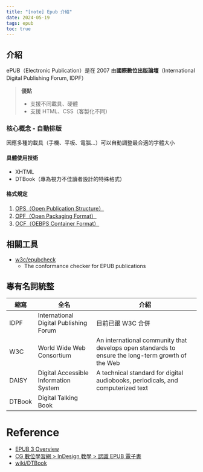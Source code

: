 ```yaml
---
title: "[note] Epub 介紹"
date: 2024-05-19
tags: epub
toc: true
---
```


## 介紹
ePUB（Electronic Publication）是在 2007 由**國際數位出版論壇**（International Digital Publishing Forum, IDPF）

> **優點**
> - 支援不同載具、硬體
> - 支援 HTML、CSS（客製化不同）

### 核心概念 - 自動排版
因應多種的載具（手機、平板、電腦...）可以自動調整最合適的字體大小

#### 具體使用技術
- XHTML
- DTBook（專為視力不佳讀者設計的特殊格式）

#### 格式規定
1. [OPS（Open Publication Structure）](https://idpf.org/epub/20/spec/OPS_2.0.1_draft.htm)
1. [OPF（Open Packaging Format）](https://idpf.org/epub/20/spec/OPF_2.0.1_draft.htm)
1. [OCF（OEBPS Container Format）](https://www.w3.org/TR/epub/#sec-ocf)

## 相關工具
- [w3c/epubcheck](https://github.com/w3c/epubcheck)
   - The conformance checker for EPUB publications

## 專有名詞統整
| 縮寫   | 全名                                  | 介紹                                                                                              |
| ------ | ------------------------------------- | ------------------------------------------------------------------------------------------------- |
| IDPF       | International Digital Publishing Forum | 目前已跟 W3C 合併|
| W3C    | World Wide Web Consortium             | An international community that develops open standards to ensure the long-term growth of the Web |
| DAISY  | Digital Accessible Information System | A technical standard for digital audiobooks, periodicals, and computerized text                   |
| DTBook | Digital Talking Book                  |                                                                                                   |

# Reference
- [EPUB 3 Overview](https://www.w3.org/TR/epub-overview-33/#epub33)
- [CG 數位學習網 > InDesign 教學 > 認識 EPUB 電子書](https://www.cg.com.tw/InDesign/Content/InDesign_17.php)
- [wiki/DTBook](https://en.wikipedia.org/wiki/DTBook)